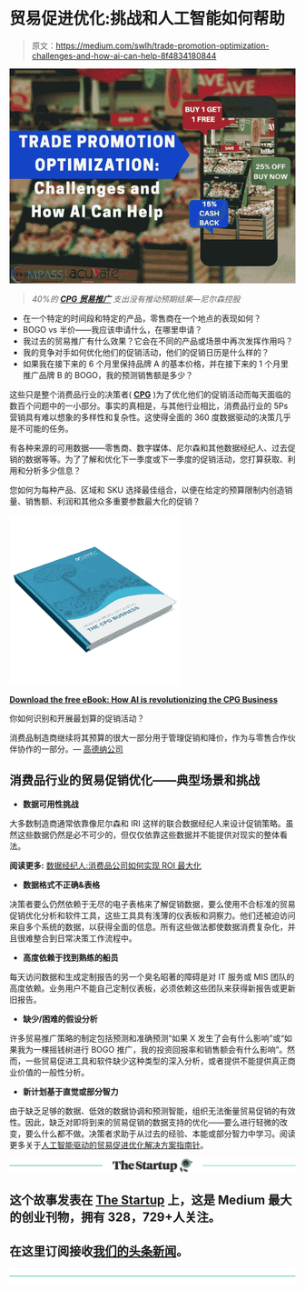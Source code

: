# 贸易促进优化:挑战和人工智能如何帮助

> 原文：<https://medium.com/swlh/trade-promotion-optimization-challenges-and-how-ai-can-help-8f4834180844>

![](img/b945ca88098df1da74bb425ca1877382.png)

> *40%的* [***CPG 贸易推广***](https://acuvate.com/compass/solutions/by-business-need/trade-promotion-optimization-management/) *支出没有推动预期结果—尼尔森控股*

*   在一个特定的时间段和特定的产品，零售商在一个地点的表现如何？
*   BOGO vs 半价——我应该申请什么，在哪里申请？
*   我过去的贸易推广有什么效果？它会在不同的产品或场景中再次发挥作用吗？
*   我的竞争对手如何优化他们的促销活动，他们的促销日历是什么样的？
*   如果我在接下来的 6 个月里保持品牌 A 的基本价格，并在接下来的 1 个月里推广品牌 B 的 BOGO，我的预测销售额是多少？

这些只是整个消费品行业的决策者( [**CPG**](https://acuvate.com/bi-for-fmcg/) )为了优化他们的促销活动而每天面临的数百个问题中的一小部分。事实的真相是，与其他行业相比，消费品行业的 5Ps 营销具有难以想象的多样性和复杂性。这使得全面的 360 度数据驱动的决策几乎是不可能的任务。

有各种来源的可用数据——零售商、数字媒体、尼尔森和其他数据经纪人、过去促销的数据等等。为了了解和优化下一季度或下一季度的促销活动，您打算获取、利用和分析多少信息？

您如何为每种产品、区域和 SKU 选择最佳组合，以便在给定的预算限制内创造销量、销售额、利润和其他众多重要参数最大化的促销？

![](img/8ccc5fb7accbfd82b3df44f5098b8147.png)

[**Download the free eBook: How AI is revolutionizing the CPG Business**](https://acuvate.com/ebook/how-is-ai-revolutionizing-the-cpg-business/)

你如何识别和开展最划算的促销活动？

消费品制造商继续将其预算的很大一部分用于管理促销和降价，作为与零售合作伙伴协作的一部分。— [高德纳公司](https://www.gartner.com/doc/3587241/market-guide-trade-promotion-management)

## 消费品行业的贸易促销优化——典型场景和挑战

*   **数据可用性挑战**

大多数制造商通常依靠像尼尔森和 IRI 这样的联合数据经纪人来设计促销策略。虽然这些数据仍然是必不可少的，但仅仅依靠这些数据并不能提供对现实的整体看法。

**阅读更多:** [数据经纪人:消费品公司如何实现 ROI 最大化](https://acuvate.com/blog/data-brokers-can-consumer-goods-companies-maximize-roi/)

*   **数据格式不正确&表格**

决策者要么仍然依赖于无尽的电子表格来了解促销数据，要么使用不合标准的贸易促销优化分析和软件工具，这些工具具有浅薄的仪表板和洞察力。他们还被迫访问来自多个系统的数据，以获得全面的信息。所有这些做法都使数据消费复杂化，并且很难整合到日常决策工作流程中。

*   **高度依赖于找到熟练的船员**

每天访问数据和生成定制报告的另一个臭名昭著的障碍是对 IT 服务或 MIS 团队的高度依赖。业务用户不能自己定制仪表板，必须依赖这些团队来获得新报告或更新旧报告。

*   **缺少/困难的假设分析**

许多贸易推广策略的制定包括预测和准确预测“如果 X 发生了会有什么影响”或“如果我为一棵摇钱树进行 BOGO 推广，我的投资回报率和销售额会有什么影响”。然而，一些贸易促进工具和软件缺少这种类型的深入分析，或者提供不能提供真正商业价值的一般性分析。

*   **新计划基于直觉或部分智力**

由于缺乏足够的数据、低效的数据协调和预测智能，组织无法衡量贸易促销的有效性。因此，缺乏对即将到来的贸易促销的数据支持的优化——要么进行轻微的改变，要么什么都不做。决策者求助于从过去的经验、本能或部分智力中学习。阅读更多关于[人工智能驱动的贸易促进优化解决方案指南针](https://acuvate.com/blog/trade-promotion-optimization-challenges-ai-can-help/)。

[![](img/308a8d84fb9b2fab43d66c117fcc4bb4.png)](https://medium.com/swlh)

## 这个故事发表在 [The Startup](https://medium.com/swlh) 上，这是 Medium 最大的创业刊物，拥有 328，729+人关注。

## 在这里订阅接收[我们的头条新闻](http://growthsupply.com/the-startup-newsletter/)。

[![](img/b0164736ea17a63403e660de5dedf91a.png)](https://medium.com/swlh)